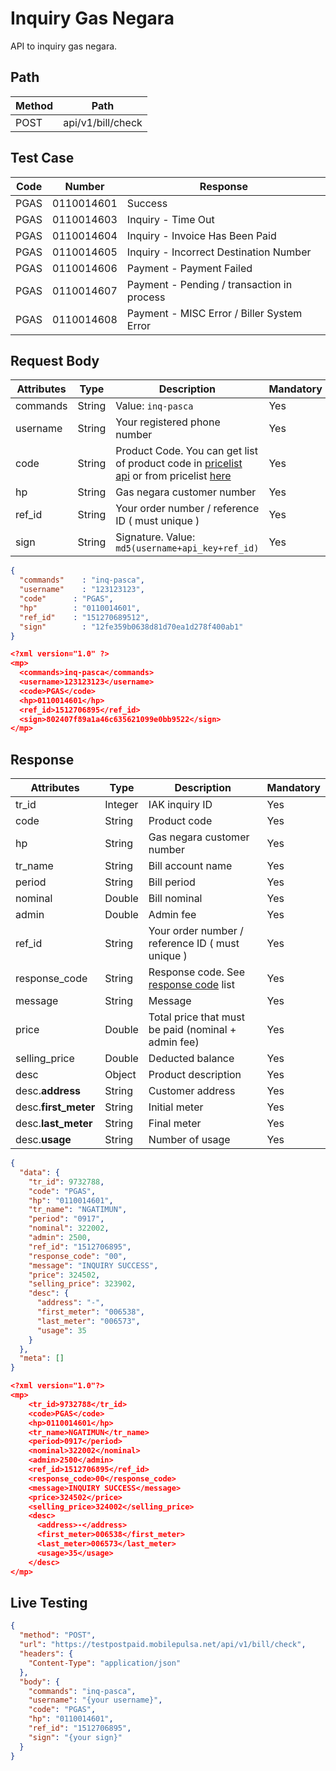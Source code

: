 # Inquiry Gas Negara

API to inquiry gas negara.

## Path

Method | Path 
---------|----------
 POST | api/v1/bill/check

## Test Case

Code | Number | Response 
---------|----------|---------
PGAS | 0110014601 | Success
PGAS | 0110014603 | Inquiry - Time Out
PGAS | 0110014604 | Inquiry - Invoice Has Been Paid
PGAS | 0110014605 | Inquiry - Incorrect Destination Number
PGAS | 0110014606 | Payment - Payment Failed
PGAS | 0110014607 | Payment - Pending / transaction in process
PGAS | 0110014608 | Payment - MISC Error / Biller System Error

## Request Body

<!-- title: Request Attributes -->
Attributes | Type | Description | Mandatory
---------|----------|---------|----------
commands | String | Value: `inq-pasca` | Yes
username | String | Your registered phone number | Yes
code | String | Product Code. You can get list of product code in [pricelist api](../../price-list.md) or from pricelist [here](https://iak.id/webapp/pricelist) | Yes
hp | String | Gas negara customer number | Yes
ref_id | String | Your order number / reference ID ( must unique ) | Yes
sign | String | Signature. Value: `md5(username+api_key+ref_id)` | Yes

<!--
type: tab
title: JSON
-->

```json
{
  "commands"	: "inq-pasca",
  "username"	: "123123123",
  "code"      : "PGAS",
  "hp"        : "0110014601",
  "ref_id"    : "151270689512",
  "sign"	    : "12fe359b0638d81d70ea1d278f400ab1"
}
```

<!--
type: tab
title: XML
-->

```json
<?xml version="1.0" ?>
<mp>
  <commands>inq-pasca</commands>
  <username>123123123</username>
  <code>PGAS</code>
  <hp>0110014601</hp>
  <ref_id>1512706895</ref_id>
  <sign>802407f89a1a46c635621099e0bb9522</sign>
</mp>
```
<!-- type: tab-end -->

## Response

<!-- title: Response Attributes -->
Attributes | Type | Description | Mandatory
---------|----------|---------|----------
tr_id | Integer | IAK inquiry ID | Yes
code | String | Product code | Yes
hp | String | Gas negara customer number | Yes
tr_name | String | Bill account name | Yes
period | String | Bill period | Yes
nominal | Double | Bill nominal | Yes
admin | Double | Admin fee | Yes
ref_id | String | Your order number / reference ID ( must unique ) | Yes
response_code | String | Response code. See [response code](../../../response-code.md) list | Yes
message | String | Message | Yes
price | Double | Total price that must be paid (nominal + admin fee) | Yes
selling_price | Double | Deducted balance | Yes
desc | Object | Product description | Yes
desc.**address** | String | Customer address | Yes
desc.**first_meter** | String | Initial meter | Yes
desc.**last_meter** | String | Final meter | Yes
desc.**usage** | String | Number of usage | Yes

<!--
type: tab
title: JSON
-->

```json
{
  "data": {
    "tr_id": 9732788,
    "code": "PGAS",
    "hp": "0110014601",
    "tr_name": "NGATIMUN",
    "period": "0917",
    "nominal": 322002,
    "admin": 2500,
    "ref_id": "1512706895",
    "response_code": "00",
    "message": "INQUIRY SUCCESS",
    "price": 324502,
    "selling_price": 323902,
    "desc": {
      "address": "-",
      "first_meter": "006538",
      "last_meter": "006573",
      "usage": 35
    }
  },
  "meta": []
}
```

<!--
type: tab
title: XML
-->

```json
<?xml version="1.0"?>
<mp>
    <tr_id>9732788</tr_id>
    <code>PGAS</code>
    <hp>0110014601</hp>
    <tr_name>NGATIMUN</tr_name>
    <period>0917</period>
    <nominal>322002</nominal>
    <admin>2500</admin>
    <ref_id>1512706895</ref_id>
    <response_code>00</response_code>
    <message>INQUIRY SUCCESS</message>
    <price>324502</price>
    <selling_price>324002</selling_price>
    <desc>
      <address>-</address>
      <first_meter>006538</first_meter>
      <last_meter>006573</last_meter>
      <usage>35</usage>
    </desc>
</mp>
```
<!-- type: tab-end -->

## Live Testing

```json http
{
  "method": "POST",
  "url": "https://testpostpaid.mobilepulsa.net/api/v1/bill/check",
  "headers": {
    "Content-Type": "application/json"
  },
  "body": {
    "commands": "inq-pasca",
    "username": "{your username}",
    "code": "PGAS",
    "hp": "0110014601",
    "ref_id": "1512706895",
    "sign": "{your sign}"
  }
}
```
